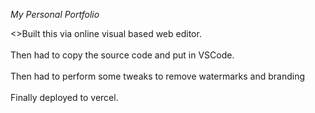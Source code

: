 *My Personal Portfolio*




<>Built this via online visual based web editor.</br>
<br>Then had to copy the source code and put in VSCode.</br>
<br>Then had to perform some tweaks to remove watermarks and branding </br>
<br>Finally deployed to vercel.</br>




